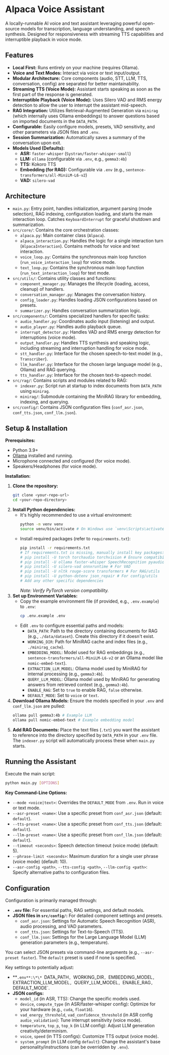 # Alpaca Voice Assistant

A locally-runnable AI voice and text assistant leveraging powerful open-source models for transcription, language understanding, and speech synthesis. Designed for responsiveness with streaming TTS capabilities and interruptible playback in voice mode.

## Features

- **Local First:** Runs entirely on your machine (requires Ollama).
- **Voice and Text Modes:** Interact via voice or text input/output.
- **Modular Architecture:** Core components (audio, STT, LLM, TTS, conversation, config) are separated for better maintainability.
- **Streaming TTS (Voice Mode):** Assistant starts speaking as soon as the first part of the response is generated.
- **Interruptible Playback (Voice Mode):** Uses Silero VAD and RMS energy detection to allow the user to interrupt the assistant mid-speech.
- **RAG Integration:** Utilizes Retrieval-Augmented Generation via `minirag` (which internally uses Ollama embeddings) to answer questions based on imported documents in the `DATA_PATH`.
- **Configurable:** Easily configure models, presets, VAD sensitivity, and other parameters via JSON files and `.env`.
- **Session Summarization:** Automatically saves a summary of the conversation upon exit.
- **Models Used (Defaults):**
  - **ASR:** `faster-whisper` (`Systran/faster-whisper-small`)
  - **LLM:** `ollama` (configurable via `.env`, e.g., `gemma3:4b`)
  - **TTS:** Kokoro TTS
  - **Embedding (for RAG):** Configurable via `.env` (e.g., `sentence-transformers/all-MiniLM-L6-v2`)
  - **VAD:** `silero-vad`

## Architecture

- `main.py`: Entry point, handles initialization, argument parsing (mode selection), RAG indexing, configuration loading, and starts the main interaction loop. Catches `KeyboardInterrupt` for graceful shutdown and summarization.
- `src/core/`: Contains the core orchestration classes:
  - `alpaca.py`: Main container class (`Alpaca`).
  - `alpaca_interaction.py`: Handles the logic for a single interaction turn (`AlpacaInteraction`). Contains methods for voice and text interaction.
  - `voice_loop.py`: Contains the synchronous main loop function (`run_voice_interaction_loop`) for voice mode.
  - `text_loop.py`: Contains the synchronous main loop function (`run_text_interaction_loop`) for text mode.
- `src/utils/`: Contains utility classes and functions:
  - `component_manager.py`: Manages the lifecycle (loading, access, cleanup) of handlers.
  - `conversation_manager.py`: Manages the conversation history.
  - `config_loader.py`: Handles loading JSON configurations based on presets.
  - `summarizer.py`: Handles conversation summarization logic.
- `src/components/`: Contains specialized handlers for specific tasks:
  - `audio_handler.py`: Coordinates audio input (listening) and output.
  - `audio_player.py`: Handles audio playback queue.
  - `interrupt_detector.py`: Handles VAD and RMS energy detection for interruptions (voice mode).
  - `output_handler.py`: Handles TTS synthesis and speaking logic, including streaming and interruption handling for voice mode.
  - `stt_handler.py`: Interface for the chosen speech-to-text model (e.g., `Transcriber`).
  - `llm_handler.py`: Interface for the chosen large language model (e.g., Ollama) and RAG querying.
  - `tts_handler.py`: Interface for the chosen text-to-speech model.
- `src/rag/`: Contains scripts and modules related to RAG:
  - `indexer.py`: Script run at startup to index documents from `DATA_PATH` using `minirag`.
  - `minirag/`: Submodule containing the MiniRAG library for embedding, indexing, and querying.
- `src/config/`: Contains JSON configuration files (`conf_asr.json`, `conf_tts.json`, `conf_llm.json`).

## Setup & Installation

**Prerequisites:**

- Python 3.9+
- [Ollama](https://ollama.com/) installed and running.
- Microphone connected and configured (for voice mode).
- Speakers/Headphones (for voice mode).

**Installation:**

1.  **Clone the repository:**
    ```bash
    git clone <your-repo-url>
    cd <your-repo-directory>
    ```
2.  **Install Python dependencies:**
    - It's highly recommended to use a virtual environment:
      ```bash
      python -m venv venv
      source venv/bin/activate # On Windows use `venv\Scripts\activate`
      ```
    - Install required packages (refer to `requirements.txt`):
      ```bash
      pip install -r requirements.txt
      # If requirements.txt is missing, manually install key packages:
      # pip install -U torch torchaudio torchvision # Ensure compatibility!
      # pip install -U ollama faster-whisper SpeechRecognition pyaudio sounddevice soundfile numpy
      # pip install -U silero-vad onnxruntime # For VAD
      # pip install -U nltk rouge-score transformers # For RAG/utils
      # pip install -U python-dotenv json_repair # For config/utils
      # Add any other specific dependencies
      ```
      _Note: Verify PyTorch version compatibility._
3.  **Set up Environment Variables:**
    - Copy the example environment file (if provided, e.g., `.env.example`) to `.env`:
      ```bash
      cp .env.example .env
      ```
    - Edit `.env` to configure essential paths and models:
      - `DATA_PATH`: Path to the directory containing documents for RAG (e.g., `./data/dataset`). Create this directory if it doesn't exist.
      - `WORKING_DIR`: Path for MiniRAG cache and index files (e.g., `./minirag_cache`).
      - `EMBEDDING_MODEL`: Model used for RAG embeddings (e.g., `sentence-transformers/all-MiniLM-L6-v2` or an Ollama model like `nomic-embed-text`).
      - `EXTRACTION_LLM_MODEL`: Ollama model used by MiniRAG for internal processing (e.g., `gemma3:4b`).
      - `QUERY_LLM_MODEL`: Ollama model used by MiniRAG for generating answers from retrieved context (e.g., `gemma3:4b`).
      - `ENABLE_RAG`: Set to `true` to enable RAG, `false` otherwise.
      - `DEFAULT_MODE`: Set to `voice` or `text`.
4.  **Download Ollama Models:**
    Ensure the models specified in your `.env` and `conf_llm.json` are pulled:
    ```bash
    ollama pull gemma3:4b # Example LLM
    ollama pull nomic-embed-text # Example embedding model
    ```
5.  **Add RAG Documents:**
    Place the text files (`.txt`) you want the assistant to reference into the directory specified by `DATA_PATH` in your `.env` file. The `indexer.py` script will automatically process these when `main.py` starts.

## Running the Assistant

Execute the main script:

```bash
python main.py [OPTIONS]
```

**Key Command-Line Options:**

- `--mode <voice|text>`: Overrides the `DEFAULT_MODE` from `.env`. Run in voice or text mode.
- `--asr-preset <name>`: Use a specific preset from `conf_asr.json` (default: `default`).
- `--tts-preset <name>`: Use a specific preset from `conf_tts.json` (default: `default`).
- `--llm-preset <name>`: Use a specific preset from `conf_llm.json` (default: `default`).
- `--timeout <seconds>`: Speech detection timeout (voice mode) (default: 5).
- `--phrase-limit <seconds>`: Maximum duration for a single user phrase (voice mode) (default: 10).
- `--asr-config <path>`, `--tts-config <path>`, `--llm-config <path>`: Specify alternative paths to configuration files.

## Configuration

Configuration is primarily managed through:

- **`.env` file:** For essential paths, RAG settings, and default models.
- **JSON files in `src/config/`:** For detailed component settings and presets.
  - `conf_asr.json`: Settings for Automatic Speech Recognition (ASR), audio processing, and VAD parameters.
  - `conf_tts.json`: Settings for Text-to-Speech (TTS).
  - `conf_llm.json`: Settings for the Large Language Model (LLM) generation parameters (e.g., temperature).

You can select JSON presets via command-line arguments (e.g., `--asr-preset faster`). The `default` preset is used if none is specified.

Key settings to potentially adjust:

- **`.env**:\*\* `DATA_PATH`, `WORKING_DIR`, `EMBEDDING_MODEL`, `EXTRACTION_LLM_MODEL`, `QUERY_LLM_MODEL`, `ENABLE_RAG`, `DEFAULT_MODE`.
- **JSON configs:**
  - `model_id` (in ASR, TTS): Change the specific models used.
  - `device`, `compute_type` (in ASR/faster-whisper config): Optimize for your hardware (e.g., `cuda`, `float16`).
  - `vad_energy_threshold`, `vad_confidence_threshold` (in ASR config `audio_validation`): Tune interrupt sensitivity (voice mode).
  - `temperature`, `top_p`, `top_k` (in LLM config): Adjust LLM generation creativity/determinism.
  - `voice`, `speed` (in TTS configs): Customize TTS output (voice mode).
  - `system_prompt` (in LLM config `default`): Change the assistant's base personality/instructions (can be overridden by `.env`).
